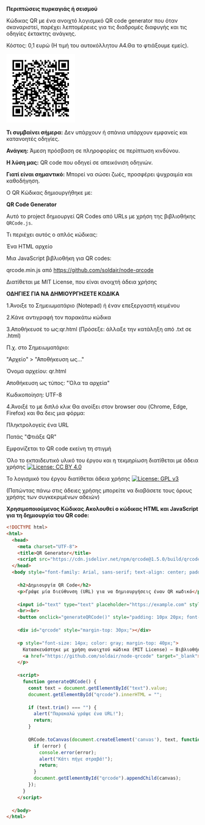 **Περιπτώσεις πυρκαγιάς ή σεισμού**

Κώδικας QR με ένα ανοιχτό λογισμικό QR code generator που όταν σκαναριστεί, παρέχει λεπτομέρειες για τις διαδρομές διαφυγής και τις οδηγίες έκτακτης ανάγκης.

Κόστος: 0,1 ευρώ (Η τιμή του αυτοκόλλητου Α4.Θα το φτιάξουμε εμείς).

![QR Code Example](https://github.com/2o-gym-chrys/UNBEATABLES/blob/main/10.%CE%9F%CE%B4%CE%B7%CE%B3%CE%AF%CE%B5%CF%82%20%CE%B4%CE%B9%CE%B1%CF%86%CF%85%CE%B3%CE%AE%CF%82%20%CE%BA%CE%B1%CE%B9%20%CF%80%CF%81%CE%BF%CF%83%CF%84%CE%B1%CF%83%CE%AF%CE%B1%CF%82/QR%20CODE%20%CE%9F%CE%94%CE%97%CE%93%CE%99%CE%95%CE%A3%20%CE%94%CE%99%CE%91%CE%A6%CE%A5%CE%93%CE%97%CE%A3%20%CE%9A%CE%91%CE%99%20%CE%A0%CE%A1%CE%9F%CE%A3%CE%A4%CE%91%CE%A3%CE%99%CE%91%CE%A3.png?raw=true)


**Τι συμβαίνει σήμερα:** Δεν υπάρχουν ή σπάνια υπάρχουν εμφανείς και κατανοητές οδηγίες.

**Ανάγκη:** Άμεση πρόσβαση σε πληροφορίες σε περίπτωση κινδύνου.

**Η λύση μας:** QR code που οδηγεί σε απεικόνιση οδηγιών.

**Γιατί είναι σημαντικό:** Μπορεί να σώσει ζωές, προσφέρει ψυχραιμία και καθοδήγηση.


Ο QR Κώδικας δημιουργήθηκε με:

**QR Code Generator**

Αυτό το project δημιουργεί QR Codes από URLs με χρήση της βιβλιοθήκης `QRCode.js`.

Τι περιέχει αυτός ο απλός κώδικας:

Ένα HTML αρχείο 

Μια JavaScript βιβλιοθήκη για QR codes:

qrcode.min.js από https://github.com/soldair/node-qrcode

Διατίθεται με MIT License, που είναι ανοιχτή άδεια χρήσης


**ΟΔΗΓΙΕΣ ΓΙΑ ΝΑ ΔΗΜΙΟΥΡΓΗΣΕΤΕ ΚΩΔΙΚΑ**

1.Άνοιξε το Σημειωματάριο (Notepad) ή έναν επεξεργαστή κειμένου

2.Κάνε αντιγραφή τον παρακάτω κώδικα

3.Αποθήκευσέ το ως:qr.html   (Πρόσεξε: άλλαξε την κατάληξη από .txt σε .html)

Π.χ. στο Σημειωματάριο:

"Αρχείο" > "Αποθήκευση ως..."

Όνομα αρχείου: qr.html

Αποθήκευση ως τύπος: "Όλα τα αρχεία"

Κωδικοποίηση: UTF-8

4.Άνοιξέ το με διπλό κλικ
Θα ανοίξει στον browser σου (Chrome, Edge, Firefox) και θα δεις μια φόρμα:

Πληκτρολογείς ένα URL

Πατάς "Φτιάξε QR"

Εμφανίζεται το QR code εκείνη τη στιγμή


Όλο το εκπαιδευτικό υλικό του έργου και η τεκμηρίωση διατίθεται με άδεια χρήσης 
[![License: CC BY 4.0](https://img.shields.io/badge/License-CC%20BY%204.0-lightgrey.svg)](https://creativecommons.org/licenses/by/4.0/)

Το λογισμικό του έργου διατίθεται άδεια χρήσης
[![License: GPL v3](https://img.shields.io/badge/License-GPLv3-blue.svg)](https://www.gnu.org/licenses/gpl-3.0)


(Πατώντας πάνω στις άδειες χρήσης μπορείτε να διαβάσετε τους όρους χρήσης των συγκεκριμένων αδειών)



**Χρησιμοποιούμενος Κώδικας**.**Ακολουθεί ο κώδικας HTML και JavaScript για τη δημιουργία του QR code:**


```html
<!DOCTYPE html>
<html>
  <head>
    <meta charset="UTF-8">
    <title>QR Generator</title>
    <script src="https://cdn.jsdelivr.net/npm/qrcode@1.5.0/build/qrcode.min.js"></script>
  </head>
  <body style="font-family: Arial, sans-serif; text-align: center; padding: 40px;">

    <h2>Δημιουργία QR Code</h2>
    <p>Γράψε μία διεύθυνση (URL) για να δημιουργήσεις έναν QR κωδικό</p>

    <input id="text" type="text" placeholder="https://example.com" style="width: 300px; padding: 10px;">
    <br><br>
    <button onclick="generateQRCode()" style="padding: 10px 20px; font-size: 16px;">Φτιάξε QR</button>

    <div id="qrcode" style="margin-top: 30px;"></div>

    <p style="font-size: 14px; color: gray; margin-top: 40px;">
      Κατασκευάστηκε με χρήση ανοιχτού κώδικα (MIT License) – Βιβλιοθήκη: 
      <a href="https://github.com/soldair/node-qrcode" target="_blank">QRCode.js</a>
    </p>

    <script>
      function generateQRCode() {
        const text = document.getElementById("text").value;
        document.getElementById("qrcode").innerHTML = "";

        if (text.trim() === "") {
          alert("Παρακαλώ γράψε ένα URL!");
          return;
        }

        QRCode.toCanvas(document.createElement('canvas'), text, function (error, canvas) {
          if (error) {
            console.error(error);
            alert("Κάτι πήγε στραβά!");
            return;
          }
          document.getElementById("qrcode").appendChild(canvas);
        });
      }
    </script>

  </body>
</html>
